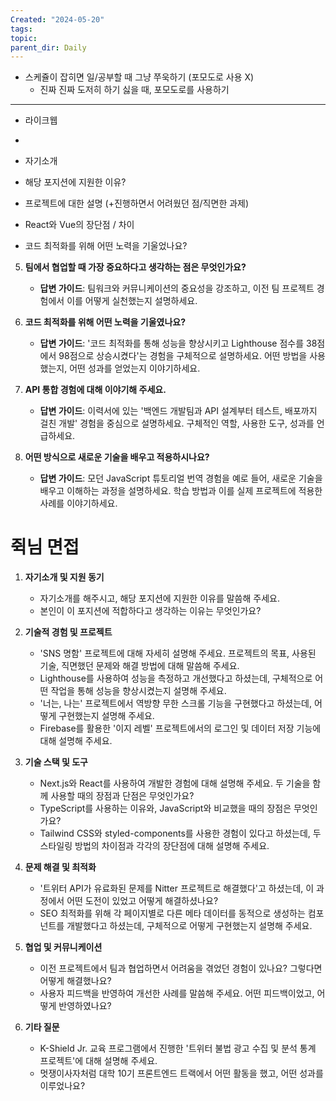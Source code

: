 ```yaml
---
Created: "2024-05-20"
tags: 
topic: 
parent_dir: Daily
---
```

- 스케쥴이 잡히면 일/공부할 때 그냥 쭈욱하기 (포모도로 사용 X)
	- 진짜 진짜 도저히 하기 싫을 때, 포모도로를 사용하기
---
-  라이크웹
- 


- 자기소개
- 해당 포지션에 지원한 이유?
- 프로젝트에 대한 설명 (+진행하면서 어려웠던 점/직면한 과제)
- React와 Vue의 장단점 / 차이
- 코드 최적화를 위해 어떤 노력을 기울었나요?

5. **팀에서 협업할 때 가장 중요하다고 생각하는 점은 무엇인가요?**
   - **답변 가이드**: 팀워크와 커뮤니케이션의 중요성을 강조하고, 이전 팀 프로젝트 경험에서 이를 어떻게 실천했는지 설명하세요.

6. **코드 최적화를 위해 어떤 노력을 기울였나요?**
   - **답변 가이드**: '코드 최적화를 통해 성능을 향상시키고 Lighthouse 점수를 38점에서 98점으로 상승시켰다'는 경험을 구체적으로 설명하세요. 어떤 방법을 사용했는지, 어떤 성과를 얻었는지 이야기하세요.

7. **API 통합 경험에 대해 이야기해 주세요.**
   - **답변 가이드**: 이력서에 있는 '백엔드 개발팀과 API 설계부터 테스트, 배포까지 걸친 개발' 경험을 중심으로 설명하세요. 구체적인 역할, 사용한 도구, 성과를 언급하세요.

8. **어떤 방식으로 새로운 기술을 배우고 적용하시나요?**
   - **답변 가이드**: 모던 JavaScript 튜토리얼 번역 경험을 예로 들어, 새로운 기술을 배우고 이해하는 과정을 설명하세요. 학습 방법과 이를 실제 프로젝트에 적용한 사례를 이야기하세요.

# 쥑님 면접
1. **자기소개 및 지원 동기**
    
    - 자기소개를 해주시고, 해당 포지션에 지원한 이유를 말씀해 주세요.
    - 본인이 이 포지션에 적합하다고 생각하는 이유는 무엇인가요?
2. **기술적 경험 및 프로젝트**
    
    - 'SNS 명함' 프로젝트에 대해 자세히 설명해 주세요. 프로젝트의 목표, 사용된 기술, 직면했던 문제와 해결 방법에 대해 말씀해 주세요.
    - Lighthouse를 사용하여 성능을 측정하고 개선했다고 하셨는데, 구체적으로 어떤 작업을 통해 성능을 향상시켰는지 설명해 주세요.
    - '너는, 나는' 프로젝트에서 역방향 무한 스크롤 기능을 구현했다고 하셨는데, 어떻게 구현했는지 설명해 주세요.
    - Firebase를 활용한 '이지 레벨' 프로젝트에서의 로그인 및 데이터 저장 기능에 대해 설명해 주세요.
3. **기술 스택 및 도구**
    
    - Next.js와 React를 사용하여 개발한 경험에 대해 설명해 주세요. 두 기술을 함께 사용할 때의 장점과 단점은 무엇인가요?
    - TypeScript를 사용하는 이유와, JavaScript와 비교했을 때의 장점은 무엇인가요?
    - Tailwind CSS와 styled-components를 사용한 경험이 있다고 하셨는데, 두 스타일링 방법의 차이점과 각각의 장단점에 대해 설명해 주세요.
4. **문제 해결 및 최적화**
    
    - '트위터 API가 유료화된 문제를 Nitter 프로젝트로 해결했다'고 하셨는데, 이 과정에서 어떤 도전이 있었고 어떻게 해결하셨나요?
    - SEO 최적화를 위해 각 페이지별로 다른 메타 데이터를 동적으로 생성하는 컴포넌트를 개발했다고 하셨는데, 구체적으로 어떻게 구현했는지 설명해 주세요.
5. **협업 및 커뮤니케이션**
    
    - 이전 프로젝트에서 팀과 협업하면서 어려움을 겪었던 경험이 있나요? 그렇다면 어떻게 해결했나요?
    - 사용자 피드백을 반영하여 개선한 사례를 말씀해 주세요. 어떤 피드백이었고, 어떻게 반영하였나요?
6. **기타 질문**
    
    - K-Shield Jr. 교육 프로그램에서 진행한 '트위터 불법 광고 수집 및 분석 통계 프로젝트'에 대해 설명해 주세요.
    - 멋쟁이사자처럼 대학 10기 프론트엔드 트랙에서 어떤 활동을 했고, 어떤 성과를 이루었나요?

